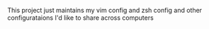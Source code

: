 This project just maintains my vim config and zsh config and other configurataions I'd like to share across computers
